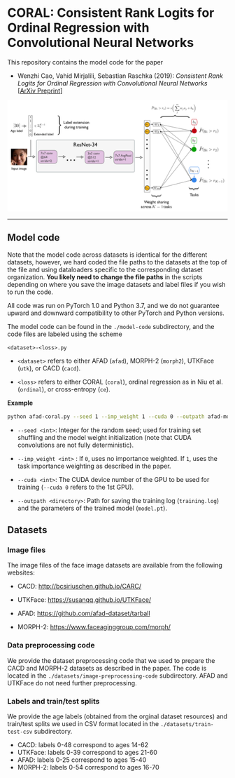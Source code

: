 # CORAL: Consistent Rank Logits for Ordinal Regression with Convolutional Neural Networks

This repository contains the model code for the paper

- Wenzhi Cao, Vahid Mirjalili, Sebastian Raschka (2019): *Consistent Rank Logits for Ordinal Regression with Convolutional Neural Networks*  
[[ArXiv Preprint](https://arxiv.org/abs/1901.07884)]

![](images/overview.png)


---


## Model code

Note that the model code across datasets
is identical for the different datasets, however, we hard coded
the file paths to the datasets at the top of the file and using dataloaders specific to
the corresponding dataset organization. **You likely need to change the file paths** 
in the scripts depending on where you save the image datasets and label files
if you wish to run the code.

All code was run on PyTorch 1.0 and Python 3.7,
and we do not guarantee upward and downward compatibility
to other PyTorch and Python versions.

The model code can be found in the `./model-code` subdirectory, and the code files are labeled using the scheme

```
<dataset>-<loss>.py
```

- `<dataset>` refers to either AFAD (`afad`), MORPH-2 (`morph2`), UTKFace (`utk`),
or CACD (`cacd`).

- `<loss>` refers to either CORAL (`coral`), ordinal regression as in Niu et al.
(`ordinal`), or cross-entropy (`ce`).

**Example**

```bash
python afad-coral.py --seed 1 --imp_weight 1 --cuda 0 --outpath afad-model1
```

- `--seed <int>`: Integer for the random seed; used for training set shuffling and
the model weight initialization (note that CUDA convolutions are not fully deterministic).

- `--imp_weight <int>` : If `0`, uses no importance weighted. If `1`, uses the 
task importance weighting as described in the paper.

- `--cuda <int>`: The CUDA device number of the GPU to be used for training 
(`--cuda 0` refers to the 1st GPU).

- `--outpath <directory>`: Path for saving the training log (`training.log`) 
and the parameters of the trained model (`model.pt`). 

## Datasets

### Image files

The image files of the face image datasets are available from the following websites:

- CACD: http://bcsiriuschen.github.io/CARC/

- UTKFace: https://susanqq.github.io/UTKFace/

- AFAD: https://github.com/afad-dataset/tarball

- MORPH-2: https://www.faceaginggroup.com/morph/

### Data preprocessing code

We provide the dataset preprocessing code that we used to prepare the CACD and MORPH-2 datasets
as described in the paper. The code is located in the `./datasets/image-preprocessing-code` 
subdirectory. AFAD and
UTKFace do not need further preprocessing.

### Labels and train/test splits

We provide the age labels (obtained from the orginal dataset resources)
 and train/test splits we used in CSV format located in the `./datasets/train-test-csv`
 subdirectory.

- CACD: labels 0-48 correspond to ages 14-62
- UTKFace: labels 0-39 correspond to ages 21-60
- AFAD: labels 0-25 correspond to ages 15-40
- MORPH-2: labels 0-54 correspond to ages 16-70